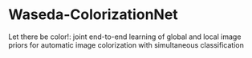 # Waseda-ColorizationNet

Let there be color!: joint end-to-end learning of global and local image priors for automatic image colorization with simultaneous classification
